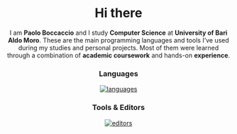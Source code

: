 <div align="center">
  
# Hi there 
I am **Paolo Boccaccio** and I study **Computer Science** at **University of Bari Aldo Moro**. These are the main programming languages and tools I’ve used during my studies and personal projects. Most of them were learned through a combination of **academic coursework** and hands-on **experience**.

### Languages
[![languages](https://skillicons.dev/icons?i=md,py,java,cpp,c,mysql)](https://skillicons.dev)

### Tools & Editors
[![editors](https://skillicons.dev/icons?i=sublime,vscode,replit,git,docker)](https://skillicons.dev)

</div>

<!--
**paolo-boccaccio/paolo-boccaccio** is a ✨ _special_ ✨ repository because its `README.md` (this file) appears on your GitHub profile.

Here are some ideas to get you started:

- 🔭 I’m currently working on ...
- 🌱 I’m currently learning ...
- 👯 I’m looking to collaborate on ...
- 🤔 I’m looking for help with ...
- 💬 Ask me about ...
- 📫 How to reach me: ...
- 😄 Pronouns: ...
- ⚡ Fun fact: ...
-->
